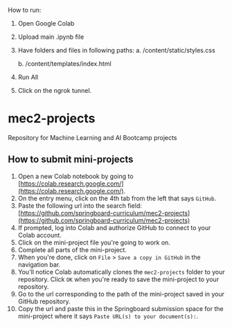 How to run:

1. Open Google Colab

2. Upload main .ipynb file

3. Have folders and files in following paths:
   a. /content/static/styles.css

   b. /content/templates/index.html

4. Run All

5. Click on the ngrok tunnel.




# mec2-projects
Repository for Machine Learning and AI Bootcamp projects

## How to submit mini-projects

1. Open a new Colab notebook by going to [https://colab.research.google.com/](https://colab.research.google.com/).
2. On the entry menu, click on the 4th tab from the left that says `GitHub`. 
3. Paste the following url into the search field: [https://github.com/springboard-curriculum/mec2-projects](https://github.com/springboard-curriculum/mec2-projects)
4. If prompted, log into Colab and authorize GitHub to connect to your Colab account.
5. Click on the mini-project file you're going to work on.
6. Complete all parts of the mini-project.
7. When you're done, click on `File` > `Save a copy in GitHub` in the navigation bar.
8. You'll notice Colab automatically clones the `mec2-projects` folder to your repository. Click `OK` when you're ready to save the mini-project to your repository.
9. Go to the url corresponding to the path of the mini-project saved in your GitHub repository.
10. Copy the url and paste this in the Springboard submission space for the mini-project where it says `Paste URL(s) to your document(s):`.
